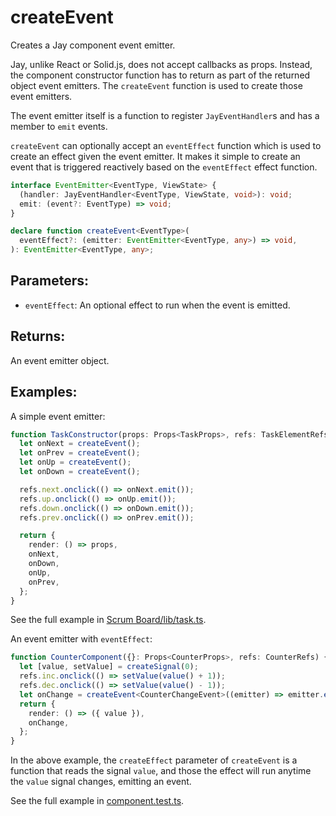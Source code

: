 # createEvent

Creates a Jay component event emitter.

Jay, unlike React or Solid.js, does not accept callbacks as props. Instead, the component constructor function has to
return as part of the returned object event emitters. The `createEvent` function is used to create those event emitters.

The event emitter itself is a function to register `JayEventHandler`s and has a member to `emit` events.

`createEvent` can optionally accept an `eventEffect` function which is used to create an effect given the event emitter.
It makes it simple to create an event that is triggered reactively based on the `eventEffect` effect function.  

```typescript
interface EventEmitter<EventType, ViewState> {
  (handler: JayEventHandler<EventType, ViewState, void>): void;
  emit: (event?: EventType) => void;
}

declare function createEvent<EventType>(
  eventEffect?: (emitter: EventEmitter<EventType, any>) => void,
): EventEmitter<EventType, any>;
```

## Parameters:

- `eventEffect`: An optional effect to run when the event is emitted.

## Returns:

An event emitter object.

## Examples:

A simple event emitter:

```typescript
function TaskConstructor(props: Props<TaskProps>, refs: TaskElementRefs) {
  let onNext = createEvent();
  let onPrev = createEvent();
  let onUp = createEvent();
  let onDown = createEvent();

  refs.next.onclick(() => onNext.emit());
  refs.up.onclick(() => onUp.emit());
  refs.down.onclick(() => onDown.emit());
  refs.prev.onclick(() => onPrev.emit());

  return {
    render: () => props,
    onNext,
    onDown,
    onUp,
    onPrev,
  };
}
```

See the full example in [Scrum Board/lib/task.ts](../../../../examples/jay/scrum-board/lib/task.ts).

An event emitter with `eventEffect`:

```typescript
function CounterComponent({}: Props<CounterProps>, refs: CounterRefs) {
  let [value, setValue] = createSignal(0);
  refs.inc.onclick(() => setValue(value() + 1));
  refs.dec.onclick(() => setValue(value() - 1));
  let onChange = createEvent<CounterChangeEvent>((emitter) => emitter.emit({ value: value() }));
  return {
    render: () => ({ value }),
    onChange,
  };
}
```

In the above example, the `createEffect` parameter of `createEvent` is a function that reads the signal `value`, and
those the effect will run anytime the `value` signal changes, emitting an event.

See the full example in [component.test.ts](../test/component.test.ts).
